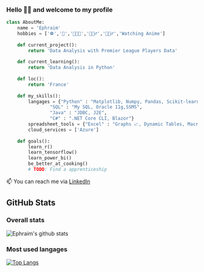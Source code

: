 ### Hello 👋🏾 and welcome to my profile

``` python
class AboutMe:
	name = 'Ephraim'
	hobbies = ['⚽','🏀','👨🏾‍🍳','🏃🏾‍♂️','🏋🏾‍♂️','Watching Anime']
  
	def current_project():
		return 'Data Analysis with Premier League Players Data'
	
	def current_learning():
		return 'Data Analysis in Python'
    
	def loc():
		return 'France'
		
	def my_skills():
		langages = {"Python" : "Matplotlib, Numpy, Pandas, Scikit-learn",
				"SQL" : "My SQL, Oracle 11g,SSMS",
				"Java" : "JDBC, J2E",
				"C#" : ".NET Core CLI, Blazor"}
		spreadsheet_tools = {"Excel" : "Graphs 📈, Dynamic Tables, Macros, What-If Scenarios"}
		cloud_services = ['Azure']
	
	def goals():
		learn_r()
		learn_tensorflow()
		learn_power_bi()
		be_better_at_cooking()
		# TODO: Find a apprenticeship 
```

📫 You can reach me via [LinkedIn](https://www.linkedin.com/in/ephraïm-amezian-249bb61a4 "My LinkedIn account")

## GitHub Stats

### Overall stats

![Ephraim's github stats](https://github-readme-stats.vercel.app/api?username=ephraim-amz&show_icons=true&layout=compact)

### Most used langages

[![Top Langs](https://github-readme-stats.vercel.app/api/top-langs/?username=ephraim-amz)](https://github.com/ephraim-amz/github-readme-stats)

<!--START_SECTION:waka-->
<!--END_SECTION:waka-->
